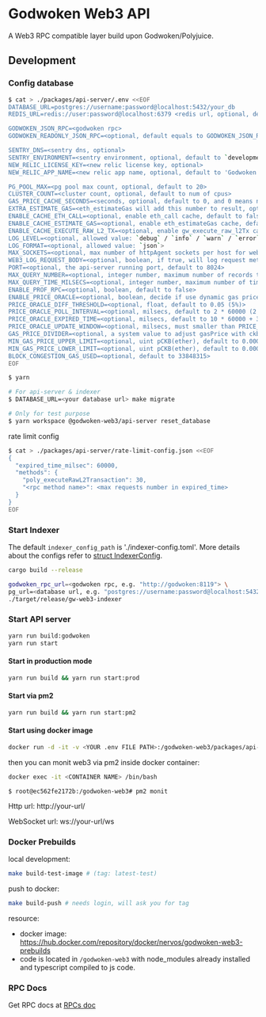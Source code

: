 # Godwoken Web3 API

A Web3 RPC compatible layer build upon Godwoken/Polyjuice.

## Development

### Config database

```bash
$ cat > ./packages/api-server/.env <<EOF
DATABASE_URL=postgres://username:password@localhost:5432/your_db
REDIS_URL=redis://user:password@localhost:6379 <redis url, optional, default to localhost on port 6379>

GODWOKEN_JSON_RPC=<godwoken rpc>
GODWOKEN_READONLY_JSON_RPC=<optional, default equals to GODWOKEN_JSON_RPC>

SENTRY_DNS=<sentry dns, optional>
SENTRY_ENVIRONMENT=<sentry environment, optional, default to `development`>,
NEW_RELIC_LICENSE_KEY=<new relic license key, optional>
NEW_RELIC_APP_NAME=<new relic app name, optional, default to 'Godwoken Web3'>

PG_POOL_MAX=<pg pool max count, optional, default to 20>
CLUSTER_COUNT=<cluster count, optional, default to num of cpus>
GAS_PRICE_CACHE_SECONDS=<seconds, optional, default to 0, and 0 means no cache>
EXTRA_ESTIMATE_GAS=<eth_estimateGas will add this number to result, optional, default to 0>
ENABLE_CACHE_ETH_CALL=<optional, enable eth_call cache, default to false>
ENABLE_CACHE_ESTIMATE_GAS=<optional, enable eth_estimateGas cache, default to false>
ENABLE_CACHE_EXECUTE_RAW_L2_TX=<optional, enable gw_execute_raw_l2Tx cache, default to false>
LOG_LEVEL=<optional, allowed value: `debug` / `info` / `warn` / `error`, default to `debug` in development, and default to `info` in production>
LOG_FORMAT=<optional, allowed value: `json`>
MAX_SOCKETS=<optional, max number of httpAgent sockets per host for web3 connecting to godwoken, default to 10>
WEB3_LOG_REQUEST_BODY=<optional, boolean, if true, will log request method / body, default to false>
PORT=<optional, the api-server running port, default to 8024>
MAX_QUERY_NUMBER=<optional, integer number, maximum number of records to be returned in one query from database>
MAX_QUERY_TIME_MILSECS=<optional, integer number, maximum number of time for database query>
ENABLE_PROF_RPC=<optional, boolean, default to false>
ENABLE_PRICE_ORACLE=<optional, boolean, decide if use dynamic gas price based on price oracle, default to false>
PRICE_ORACLE_DIFF_THRESHOLD=<optional, float, default to 0.05 (5%)>
PRICE_ORACLE_POLL_INTERVAL=<optional, milsecs, default to 2 * 60000 (2 minutes)>
PRICE_ORACLE_EXPIRED_TIME=<optional, milsecs, default to 10 * 60000 + 30000 (10 and a half minutes)>
PRICE_ORACLE_UPDATE_WINDOW=<optional, milsecs, must smaller than PRICE_ORACLE_EXPIRED_TIME, default to 10 * 60000 (10 minutes)>
GAS_PRICE_DIVIDER=<optional, a system value to adjust gasPrice with ckbPrice, default to 76000000000000000 (0.00002pCKB with 0.0038 ckb price)>
MIN_GAS_PRICE_UPPER_LIMIT=<optional, uint pCKB(ether), default to 0.00004>
MIN_GAS_PRICE_LOWER_LIMIT=<optional, uint pCKB(ether), default to 0.00001>
BLOCK_CONGESTION_GAS_USED=<optional, default to 33848315>
EOF

$ yarn

# For api-server & indexer
$ DATABASE_URL=<your database url> make migrate

# Only for test purpose
$ yarn workspace @godwoken-web3/api-server reset_database
```

rate limit config

```bash
$ cat > ./packages/api-server/rate-limit-config.json <<EOF
{
  "expired_time_milsec": 60000,
  "methods": {
    "poly_executeRawL2Transaction": 30,
    "<rpc method name>": <max requests number in expired_time>
  }
}
EOF
```

### Start Indexer

The default `indexer_config_path` is './indexer-config.toml'. More details about the configs refer to [struct IndexerConfig](https://github.com/nervosnetwork/godwoken-web3/blob/179a9a6ea065e78b419e692c80b331e4a7ead64d/crates/indexer/src/config.rs#L11-L22).

```bash
cargo build --release

godwoken_rpc_url=<godwoken rpc, e.g. "http://godwoken:8119"> \
pg_url=<database url, e.g. "postgres://username:password@localhost:5432/dbname"> \
./target/release/gw-web3-indexer
```

### Start API server

```bash
yarn run build:godwoken
yarn run start
```

#### Start in production mode

```bash
yarn run build && yarn run start:prod
```

#### Start via pm2

```bash
yarn run build && yarn run start:pm2
```

#### Start using docker image

```bash
docker run -d -it -v <YOUR .env FILE PATH>:/godwoken-web3/packages/api-server/.env  -w /godwoken-web3  --name godwoken-web3 nervos/godwoken-web3-prebuilds:<TAG> bash -c "yarn workspace @godwoken-web3/api-server start:pm2"
```

then you can monit web3 via pm2 inside docker container:

```bash
docker exec -it <CONTAINER NAME> /bin/bash
```
```
$ root@ec562fe2172b:/godwoken-web3# pm2 monit
```

Http url: http://your-url/

WebSocket url: ws://your-url/ws

### Docker Prebuilds

local development:

```sh
make build-test-image # (tag: latest-test)
```

push to docker:

```sh
make build-push # needs login, will ask you for tag
```

resource:

- docker image: https://hub.docker.com/repository/docker/nervos/godwoken-web3-prebuilds
- code is located in `/godwoken-web3` with node_modules already installed and typescript compiled to js code.


### RPC Docs

Get RPC docs at [RPCs doc](docs/apis.md)
